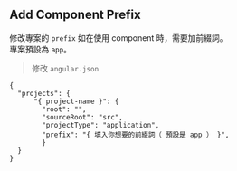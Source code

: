 ## Add Component Prefix

修改專案的 `prefix` 如在使用 component 時，需要加前綴詞。<br>
專案預設為 `app`。

> 修改 `angular.json`

```
{
  "projects": {
      "{ project-name }": {
        "root": "",
        "sourceRoot": "src",
        "projectType": "application",
        "prefix": "{ 填入你想要的前綴詞（ 預設是 app ） }",
        }
  }
}
```
